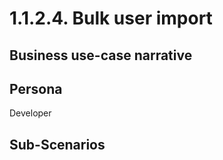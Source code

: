 # 1.1.2.4. Bulk user import

## Business use-case narrative


## Persona
Developer

## Sub-Scenarios
